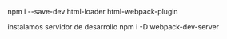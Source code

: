 
npm i --save-dev html-loader html-webpack-plugin

instalamos servidor de desarrollo
npm i -D webpack-dev-server
